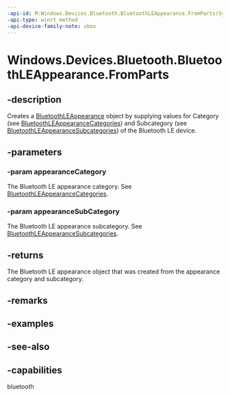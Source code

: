 ```yaml
---
-api-id: M:Windows.Devices.Bluetooth.BluetoothLEAppearance.FromParts(System.UInt16,System.UInt16)
-api-type: winrt method
-api-device-family-note: xbox
---
```


<!-- Method syntax
public Windows.Devices.Bluetooth.BluetoothLEAppearance FromParts(System.UInt16 appearanceCategory, System.UInt16 appearanceSubCategory)
-->

# Windows.Devices.Bluetooth.BluetoothLEAppearance.FromParts

## -description
Creates a [BluetoothLEAppearance](bluetoothleappearance.md) object by supplying values for Category (see [BluetoothLEAppearanceCategories](bluetoothleappearancecategories.md)) and Subcategory (see [BluetoothLEAppearanceSubcategories](bluetoothleappearancesubcategories.md)) of the Bluetooth LE device.

## -parameters
### -param appearanceCategory
The Bluetooth LE appearance category. See [BluetoothLEAppearanceCategories](bluetoothleappearancecategories.md).

### -param appearanceSubCategory
The Bluetooth LE appearance subcategory. See [BluetoothLEAppearanceSubcategories](bluetoothleappearancesubcategories.md).

## -returns
The Bluetooth LE appearance object that was created from the appearance category and subcategory.

## -remarks

## -examples

## -see-also

## -capabilities
bluetooth
